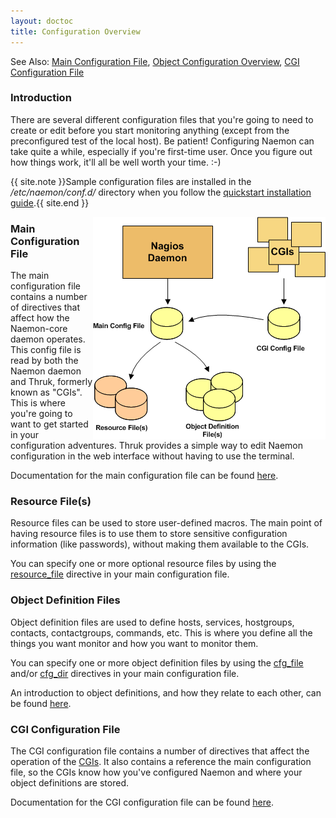 ```yaml
---
layout: doctoc
title: Configuration Overview
---
```

<span class="glyphicon glyphicon-arrow-right"></span> See Also: <a href="configmain.html">Main Configuration File</a>, <a href="configobject.html">Object Configuration Overview</a>, <a href="configcgi.html">CGI Configuration File</a>

### Introduction

There are several different configuration files that you're going to need to create or edit before you start monitoring anything (except from the preconfigured test of the local host).  Be patient!  Configuring Naemon can take quite a while, especially if you're first-time user.  Once you figure out how things work, it'll all be well worth your time. :-)

{{ site.note }}Sample configuration files are installed in the <i>/etc/naemon/conf.d/</i> directory when you follow the <a href="quickstart.html">quickstart installation guide</a>.{{ site.end }}

<img src="images/configoverview.png" border="0" style="float: right" alt="Config Overview" title="Config Overview">

### Main Configuration File

The main configuration file contains a number of directives that affect how the Naemon-core daemon operates.  This config file is read by both the Naemon daemon and Thruk, formerly known as "CGIs".  This is where you're going to want to get started in your configuration adventures. Thruk provides a simple way to edit Naemon configuration in the web interface without having to use the terminal.

Documentation for the main configuration file can be found <a href="configmain.html">here</a>.

### Resource File(s)

Resource files can be used to store user-defined macros.  The main point of having resource files is to use them to store sensitive configuration information (like passwords), without making them available to the CGIs.

You can specify one or more optional resource files by using the <a href="configmain.html#resource_file">resource_file</a> directive in your main configuration file.

### Object Definition Files

Object definition files are used to define hosts, services, hostgroups, contacts, contactgroups, commands, etc.  This is where you define all the things you want monitor and how you want to monitor them.

You can specify one or more object definition files by using the <a href="configmain.html#cfg_file">cfg_file</a> and/or <a href="configmain.html#cfg_dir">cfg_dir</a> directives in your main configuration file.

An introduction to object definitions, and how they relate to each other, can be found <a href="configobject.html">here</a>.

### CGI Configuration File

The CGI configuration file contains a number of directives that affect the operation of the <a href="cgis.html">CGIs</a>.  It also contains a reference the main configuration file, so the CGIs know how you've configured Naemon and where your object definitions are stored.

Documentation for the CGI configuration file can be found <a href="configcgi.html">here</a>.
